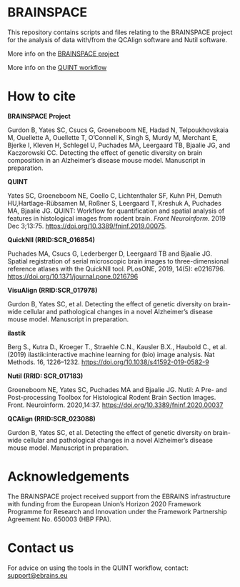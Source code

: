 # BRAINSPACE

This repository contains scripts and files relating to the BRAINSPACE project for the analysis of data with/from the QCAlign software and Nutil software.

More info on the [BRAINSPACE project](https://www.humanbrainproject.eu/en/collaborate-hbp/partnering-projects/brainspace/) 

More info on the [QUINT workflow](https://quint-workflow.readthedocs.io/en/latest/)

# How to cite


**BRAINSPACE Project** 

Gurdon B, Yates SC, Csucs G, Groeneboom NE, Hadad N, Telpoukhovskaia M, Ouellette A, Ouellette T, O’Connell K, Singh S, Murdy M, Merchant E, Bjerke I, Kleven H, Schlegel U, Puchades MA, Leergaard TB, Bjaalie JG, and Kaczorowski CC. Detecting the effect of genetic diversity on brain composition in an Alzheimer’s disease mouse model. Manuscript in preparation.

**QUINT**

Yates SC, Groeneboom NE, Coello C, Lichtenthaler SF, Kuhn PH, Demuth HU,Hartlage-Rübsamen M, Roßner S, Leergaard T, Kreshuk A, Puchades MA, Bjaalie JG. QUINT: Workflow for quantification and spatial analysis of features in histological images from rodent brain. *Front Neuroinform.* 2019 Dec 3;13:75. https://doi.org/10.3389/fninf.2019.00075.

**QuickNII (RRID:SCR_016854)**
   
Puchades MA, Csucs G, Lederberger D, Leergaard TB and Bjaalie JG. Spatial registration of serial microscopic brain images to three-dimensional reference atlases with the QuickNII tool. PLosONE, 2019, 14(5): e0216796. https://doi.org/10.1371/journal.pone.0216796

**VisuAlign (RRID:SCR_017978)**

Gurdon B, Yates SC, et al. Detecting the effect of genetic diversity on brain-wide cellular and pathological changes in a novel Alzheimer’s disease mouse model. Manuscript in preparation.

**ilastik**

Berg S., Kutra D., Kroeger T., Straehle C.N., Kausler B.X., Haubold C., et al. (2019) ilastik:interactive machine learning for (bio) image analysis. Nat Methods. 16, 1226–1232. https://doi.org/10.1038/s41592-019-0582-9

**Nutil (RRID: SCR_017183)**
   
Groeneboom NE, Yates SC, Puchades MA and Bjaalie JG. Nutil: A Pre- and Post-processing Toolbox for Histological Rodent Brain Section Images. Front. Neuroinform. 2020,14:37. https://doi.org/10.3389/fninf.2020.00037

**QCAlign (RRID:SCR_023088)**

Gurdon B, Yates SC, et al. Detecting the effect of genetic diversity on brain-wide cellular and pathological changes in a novel Alzheimer’s disease mouse model. Manuscript in preparation. 

# Acknowledgements

The BRAINSPACE project received support from the EBRAINS infrastructure with funding from the European Union’s Horizon 2020 Framework Programme for Research and Innovation under the Framework Partnership Agreement No. 650003 (HBP FPA).

# Contact us

For advice on using the tools in the QUINT workflow, contact: support@ebrains.eu



